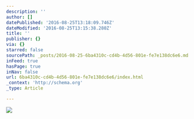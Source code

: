 ```yaml
---
description: ''
author: []
datePublished: '2016-08-25T13:18:09.746Z'
dateModified: '2016-08-25T13:15:38.280Z'
title: ''
publisher: {}
via: {}
starred: false
sourcePath: _posts/2016-08-25-6ba4310c-cd4b-4d56-801e-fe7e138dc6e6.md
inFeed: true
hasPage: true
inNav: false
url: 6ba4310c-cd4b-4d56-801e-fe7e138dc6e6/index.html
_context: 'http://schema.org'
_type: Article

---
```

![](https://the-grid-user-content.s3-us-west-2.amazonaws.com/965b9b84-0572-49bf-aa6f-2c59561f10e6.jpg)